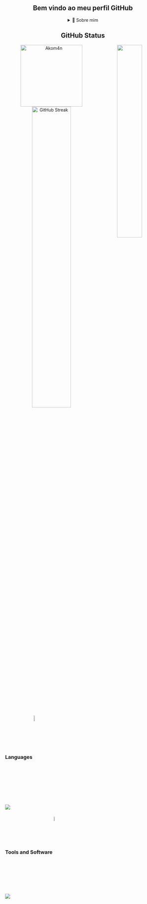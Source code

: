 <div align="center"> <h2> Bem vindo ao meu perfil GitHub </h2></div>

<div align="center">
<details>
  <summary>🧑 Sobre mim</summary>

- 🔭 Buscando sempre **aprender e me desenvolver**

- 🌱 Em busca de melhorar e trabalhar com **Java Back-End**

- 💬 Pergunte me sobre **open source, web development, and back-end**

- 📫 Me encontre em **joaovinicius.silva210@gmail.com**

- 👾 Se diante do universo nós somos criaturas insignificantes, a maior vitória que a gente pode ter, é viver uma vida com satisfação...

</details>
  
</p>
  
<!--
<details>
  <summary>📕 Blog Posts</summary>
  <br />
</details>
</div>
-->

## GitHub Status

<img align="right" width="40%" src="https://media4.giphy.com/media/8UkaQtVBS2r8Q/giphy.gif?cid=ecf05e47r1um0l7v0gt20g02fepdine2oke6avs0261peop3&ep=v1_gifs_search&rid=giphy.gif&ct=g"/>
<div align="center"> 
<a href="https://github.com/Akom4n"> <img height="200px" src="https://github-readme-stats-git-masterrstaa-rickstaa.vercel.app/api/top-langs?username=akom4n&show_icons=true&locale=en&layout=donut&theme=dracula" alt="Akom4n" /> 
<a href="https://git.io/streak-stats"> <img width="50%" src="https://streak-stats.demolab.com?user=Akom4n&theme=dracula&locale=pt_BR&date_format=M%20j%5B%2C%20Y%5D" alt="GitHub Streak" /></a>
<div align="left">
  
### Languages <img align="center" width="7%" src="https://media4.giphy.com/media/iJsjsm6dhNPiQBvztq/200w.webp?cid=ecf05e47jc19wtj5p47ikodhz42fdlyiii8psf7699hrlpp6&ep=v1_stickers_search&rid=200w.webp&ct=s" />
<p align="left">
  <a href="https://skillicons.dev">
    <img src="https://skillicons.dev/icons?i=angular,cs,css,java,js,maven,mysql,spring" />
  </a>
</p>
  
### Tools and Software <img align="center" width="6%" src="https://media2.giphy.com/media/iXlqIloEi4etN1V2Z5/200w.webp?cid=ecf05e47sr3w761ftukbt7bul7zevuzji6j88g6kyo0yihqf&ep=v1_stickers_search&rid=200w.webp&ct=s" />
<p align="left">
  <a href="https://skillicons.dev">
    <img src="https://skillicons.dev/icons?i=docker,eclipse,gamemakerstudio,git,idea,linux,postgres,postman,vim,visualstudio"/>  
  </a>
</p>

<!---
Akom4n/Akom4n is a ✨ special ✨ repository because its `README.md` (this file) appears on your GitHub profile.
You can click the Preview link to take a look at your changes.
--->
